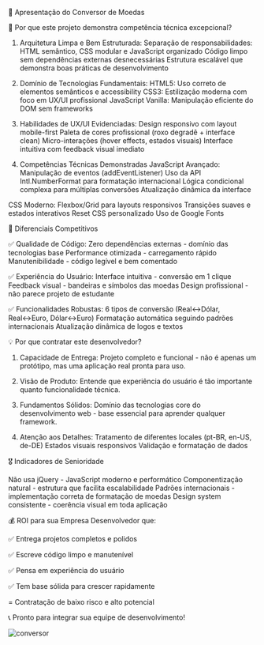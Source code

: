 💼 Apresentação do Conversor de Moedas 

🎯 Por que este projeto demonstra competência técnica excepcional?

1. Arquitetura Limpa e Bem Estruturada:
Separação de responsabilidades: HTML semântico, CSS modular e JavaScript organizado
Código limpo sem dependências externas desnecessárias
Estrutura escalável que demonstra boas práticas de desenvolvimento

2. Domínio de Tecnologias Fundamentais:
HTML5: Uso correto de elementos semânticos e accessibility
CSS3: Estilização moderna com foco em UX/UI profissional
JavaScript Vanilla: Manipulação eficiente do DOM sem frameworks

3. Habilidades de UX/UI Evidenciadas:
Design responsivo com layout mobile-first
Paleta de cores profissional (roxo degradê + interface clean)
Micro-interações (hover effects, estados visuais)
Interface intuitiva com feedback visual imediato

4. Competências Técnicas Demonstradas
JavaScript Avançado:
Manipulação de eventos (addEventListener)
Uso da API Intl.NumberFormat para formatação internacional
Lógica condicional complexa para múltiplas conversões
Atualização dinâmica da interface

CSS Moderno:
Flexbox/Grid para layouts responsivos
Transições suaves e estados interativos
Reset CSS personalizado
Uso de Google Fonts


🚀 Diferenciais Competitivos

✅ Qualidade de Código:
Zero dependências externas - domínio das tecnologias base
Performance otimizada - carregamento rápido
Manutenibilidade - código legível e bem comentado

✅ Experiência do Usuário:
Interface intuitiva - conversão em 1 clique
Feedback visual - bandeiras e símbolos das moedas
Design profissional - não parece projeto de estudante

✅ Funcionalidades Robustas:
6 tipos de conversão (Real↔Dólar, Real↔Euro, Dólar↔Euro)
Formatação automática seguindo padrões internacionais
Atualização dinâmica de logos e textos



💡 Por que contratar este desenvolvedor?

1. Capacidade de Entrega:
Projeto completo e funcional - não é apenas um protótipo, mas uma aplicação real pronta para uso.

3. Visão de Produto:
Entende que experiência do usuário é tão importante quanto funcionalidade técnica.

5. Fundamentos Sólidos:
Domínio das tecnologias core do desenvolvimento web - base essencial para aprender qualquer framework.

6. Atenção aos Detalhes:
Tratamento de diferentes locales (pt-BR, en-US, de-DE)
Estados visuais responsivos
Validação e formatação de dados


🎖️ Indicadores de Senioridade

Não usa jQuery - JavaScript moderno e performático
Componentização natural - estrutura que facilita escalabilidade
Padrões internacionais - implementação correta de formatação de moedas
Design system consistente - coerência visual em toda aplicação


💰 ROI para sua Empresa
Desenvolvedor que:

✅ Entrega projetos completos e polidos

✅ Escreve código limpo e manutenível

✅ Pensa em experiência do usuário

✅ Tem base sólida para crescer rapidamente


= Contratação de baixo risco e alto potencial

📞 Pronto para integrar sua equipe de desenvolvimento!

![conversor](https://github.com/user-attachments/assets/14ff9aeb-1444-4a9b-a2c0-b96a58148949)
